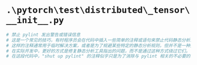 # `.\pytorch\test\distributed\_tensor\__init__.py`

```py
# 禁止 pylint 发出警告或错误信息
# 这是一个常见的技巧，有时程序员会在代码中插入一些简单的注释或语句来禁止代码静态分析工具（如 pylint）产生不必要的警告或错误信息。
# 这样的注释通常用于临时解决方案，或者是为了规避某些特定的静态分析规则，但并不是一种推荐的做法，因为这可能掩盖了潜在的代码问题。
# 在实际开发中，更好的方式是修复静态分析工具指出的问题，而不是通过这种方式绕过它们。
# 在这段代码中，"shut up pylint" 的注释似乎只是为了消除与 pylint 相关的不必要的输出或警告。
```